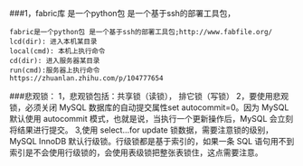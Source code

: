 ###1，fabric库 是一个python包 是一个基于ssh的部署工具包，

    fabric是一个python包 是一个基于ssh的部署工具包;http://www.fabfile.org/
    lcd(dir): 进入本机某目录
    local(cmd): 本机上执行命令
    cd(dir): 进入服务器某目录
    run(cmd):服务器上执行命令
    https://zhuanlan.zhihu.com/p/104777654


###悲观锁：
    1，悲观锁包括：共享锁（读锁）， 排它锁（写锁）
    2，要使用悲观锁，必须关闭 MySQL 数据库的自动提交属性set autocommit=0。因为 MySQL 默认使用 autocommit 模式，也就是说，当执行一个更新操作后，MySQL 会立刻将结果进行提交。
    3,使用 select…for update 锁数据，需要注意锁的级别，MySQL InnoDB 默认行级锁。行级锁都是基于索引的，如果一条 SQL 语句用不到索引是不会使用行级锁的，会使用表级锁把整张表锁住，这点需要注意。